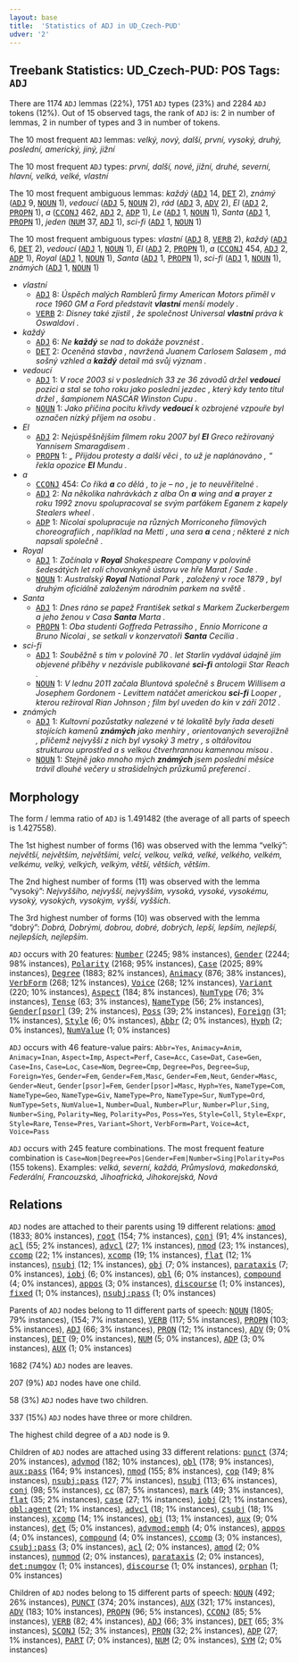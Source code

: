 ```yaml
---
layout: base
title:  'Statistics of ADJ in UD_Czech-PUD'
udver: '2'
---
```


## Treebank Statistics: UD_Czech-PUD: POS Tags: `ADJ`

There are 1174 `ADJ` lemmas (22%), 1751 `ADJ` types (23%) and 2284 `ADJ` tokens (12%).
Out of 15 observed tags, the rank of `ADJ` is: 2 in number of lemmas, 2 in number of types and 3 in number of tokens.

The 10 most frequent `ADJ` lemmas: <em>velký, nový, další, první, vysoký, druhý, poslední, americký, jiný, jižní</em>

The 10 most frequent `ADJ` types:  <em>první, další, nové, jižní, druhé, severní, hlavní, velká, velké, vlastní</em>

The 10 most frequent ambiguous lemmas: <em>každý</em> (<tt><a href="cs_pud-pos-ADJ.html">ADJ</a></tt> 14, <tt><a href="cs_pud-pos-DET.html">DET</a></tt> 2), <em>známý</em> (<tt><a href="cs_pud-pos-ADJ.html">ADJ</a></tt> 9, <tt><a href="cs_pud-pos-NOUN.html">NOUN</a></tt> 1), <em>vedoucí</em> (<tt><a href="cs_pud-pos-ADJ.html">ADJ</a></tt> 5, <tt><a href="cs_pud-pos-NOUN.html">NOUN</a></tt> 2), <em>rád</em> (<tt><a href="cs_pud-pos-ADJ.html">ADJ</a></tt> 3, <tt><a href="cs_pud-pos-ADV.html">ADV</a></tt> 2), <em>El</em> (<tt><a href="cs_pud-pos-ADJ.html">ADJ</a></tt> 2, <tt><a href="cs_pud-pos-PROPN.html">PROPN</a></tt> 1), <em>a</em> (<tt><a href="cs_pud-pos-CCONJ.html">CCONJ</a></tt> 462, <tt><a href="cs_pud-pos-ADJ.html">ADJ</a></tt> 2, <tt><a href="cs_pud-pos-ADP.html">ADP</a></tt> 1), <em>Le</em> (<tt><a href="cs_pud-pos-ADJ.html">ADJ</a></tt> 1, <tt><a href="cs_pud-pos-NOUN.html">NOUN</a></tt> 1), <em>Santa</em> (<tt><a href="cs_pud-pos-ADJ.html">ADJ</a></tt> 1, <tt><a href="cs_pud-pos-PROPN.html">PROPN</a></tt> 1), <em>jeden</em> (<tt><a href="cs_pud-pos-NUM.html">NUM</a></tt> 37, <tt><a href="cs_pud-pos-ADJ.html">ADJ</a></tt> 1), <em>sci-fi</em> (<tt><a href="cs_pud-pos-ADJ.html">ADJ</a></tt> 1, <tt><a href="cs_pud-pos-NOUN.html">NOUN</a></tt> 1)

The 10 most frequent ambiguous types:  <em>vlastní</em> (<tt><a href="cs_pud-pos-ADJ.html">ADJ</a></tt> 8, <tt><a href="cs_pud-pos-VERB.html">VERB</a></tt> 2), <em>každý</em> (<tt><a href="cs_pud-pos-ADJ.html">ADJ</a></tt> 6, <tt><a href="cs_pud-pos-DET.html">DET</a></tt> 2), <em>vedoucí</em> (<tt><a href="cs_pud-pos-ADJ.html">ADJ</a></tt> 1, <tt><a href="cs_pud-pos-NOUN.html">NOUN</a></tt> 1), <em>El</em> (<tt><a href="cs_pud-pos-ADJ.html">ADJ</a></tt> 2, <tt><a href="cs_pud-pos-PROPN.html">PROPN</a></tt> 1), <em>a</em> (<tt><a href="cs_pud-pos-CCONJ.html">CCONJ</a></tt> 454, <tt><a href="cs_pud-pos-ADJ.html">ADJ</a></tt> 2, <tt><a href="cs_pud-pos-ADP.html">ADP</a></tt> 1), <em>Royal</em> (<tt><a href="cs_pud-pos-ADJ.html">ADJ</a></tt> 1, <tt><a href="cs_pud-pos-NOUN.html">NOUN</a></tt> 1), <em>Santa</em> (<tt><a href="cs_pud-pos-ADJ.html">ADJ</a></tt> 1, <tt><a href="cs_pud-pos-PROPN.html">PROPN</a></tt> 1), <em>sci-fi</em> (<tt><a href="cs_pud-pos-ADJ.html">ADJ</a></tt> 1, <tt><a href="cs_pud-pos-NOUN.html">NOUN</a></tt> 1), <em>známých</em> (<tt><a href="cs_pud-pos-ADJ.html">ADJ</a></tt> 1, <tt><a href="cs_pud-pos-NOUN.html">NOUN</a></tt> 1)


* <em>vlastní</em>
  * <tt><a href="cs_pud-pos-ADJ.html">ADJ</a></tt> 8: <em>Úspěch malých Ramblerů firmy American Motors přiměl v roce 1960 GM a Ford představit <b>vlastní</b> menší modely .</em>
  * <tt><a href="cs_pud-pos-VERB.html">VERB</a></tt> 2: <em>Disney také zjistil , že společnost Universal <b>vlastní</b> práva k Oswaldovi .</em>
* <em>každý</em>
  * <tt><a href="cs_pud-pos-ADJ.html">ADJ</a></tt> 6: <em>Ne <b>každý</b> se nad to dokáže povznést .</em>
  * <tt><a href="cs_pud-pos-DET.html">DET</a></tt> 2: <em>Oceněná stavba , navržená Juanem Carlosem Salasem , má sošný vzhled a <b>každý</b> detail má svůj význam .</em>
* <em>vedoucí</em>
  * <tt><a href="cs_pud-pos-ADJ.html">ADJ</a></tt> 1: <em>V roce 2003 si v posledních 33 ze 36 závodů držel <b>vedoucí</b> pozici a stal se toho roku jako poslední jezdec , který kdy tento titul držel , šampionem NASCAR Winston Cupu .</em>
  * <tt><a href="cs_pud-pos-NOUN.html">NOUN</a></tt> 1: <em>Jako příčina pocitu křivdy <b>vedoucí</b> k ozbrojené vzpouře byl označen nízký příjem na osobu .</em>
* <em>El</em>
  * <tt><a href="cs_pud-pos-ADJ.html">ADJ</a></tt> 2: <em>Nejúspěšnějším filmem roku 2007 byl <b>El</b> Greco režírovaný Yannisem Smaragdisem .</em>
  * <tt><a href="cs_pud-pos-PROPN.html">PROPN</a></tt> 1: <em>„ Přijdou protesty a další věci , to už je naplánováno , “ řekla opozice <b>El</b> Mundu .</em>
* <em>a</em>
  * <tt><a href="cs_pud-pos-CCONJ.html">CCONJ</a></tt> 454: <em>Co říká <b>a</b> co dělá , to je – no , je to neuvěřitelné .</em>
  * <tt><a href="cs_pud-pos-ADJ.html">ADJ</a></tt> 2: <em>Na několika nahrávkách z alba On <b>a</b> wing and <b>a</b> prayer z roku 1992 znovu spolupracoval se svým parťákem Eganem z kapely Stealers wheel .</em>
  * <tt><a href="cs_pud-pos-ADP.html">ADP</a></tt> 1: <em>Nicolai spolupracuje na různých Morriconeho filmových choreografiích , například na Metti , una sera <b>a</b> cena ; některé z nich napsali společně .</em>
* <em>Royal</em>
  * <tt><a href="cs_pud-pos-ADJ.html">ADJ</a></tt> 1: <em>Začínala v <b>Royal</b> Shakespeare Company v polovině šedesátých let rolí chovankyně ústavu ve hře Marat / Sade .</em>
  * <tt><a href="cs_pud-pos-NOUN.html">NOUN</a></tt> 1: <em>Australský <b>Royal</b> National Park , založený v roce 1879 , byl druhým oficiálně založeným národním parkem na světě .</em>
* <em>Santa</em>
  * <tt><a href="cs_pud-pos-ADJ.html">ADJ</a></tt> 1: <em>Dnes ráno se papež František setkal s Markem Zuckerbergem a jeho ženou v Casa <b>Santa</b> Marta .</em>
  * <tt><a href="cs_pud-pos-PROPN.html">PROPN</a></tt> 1: <em>Oba studenti Goffreda Petrassiho , Ennio Morricone a Bruno Nicolai , se setkali v konzervatoři <b>Santa</b> Cecilia .</em>
* <em>sci-fi</em>
  * <tt><a href="cs_pud-pos-ADJ.html">ADJ</a></tt> 1: <em>Souběžně s tím v polovině 70 . let Starlin vydával údajně jím objevené příběhy v nezávisle publikované <b>sci-fi</b> antologii Star Reach .</em>
  * <tt><a href="cs_pud-pos-NOUN.html">NOUN</a></tt> 1: <em>V lednu 2011 začala Bluntová společně s Brucem Willisem a Josephem Gordonem - Levittem natáčet americkou <b>sci-fi</b> Looper , kterou režíroval Rian Johnson ; film byl uveden do kin v září 2012 .</em>
* <em>známých</em>
  * <tt><a href="cs_pud-pos-ADJ.html">ADJ</a></tt> 1: <em>Kultovní pozůstatky nalezené v té lokalitě byly řada deseti stojících kamenů <b>známých</b> jako menhiry , orientovaných severojižně , přičemž nejvyšší z nich byl vysoký 3 metry , s oltářovitou strukturou uprostřed a s velkou čtverhrannou kamennou mísou .</em>
  * <tt><a href="cs_pud-pos-NOUN.html">NOUN</a></tt> 1: <em>Stejně jako mnoho mých <b>známých</b> jsem poslední měsíce trávil dlouhé večery u strašidelných průzkumů preferencí .</em>

## Morphology

The form / lemma ratio of `ADJ` is 1.491482 (the average of all parts of speech is 1.427558).

The 1st highest number of forms (16) was observed with the lemma “velký”: <em>největší, největším, největšími, velcí, velkou, velká, velké, velkého, velkém, velkému, velký, velkých, velkým, větší, větších, větším</em>.

The 2nd highest number of forms (11) was observed with the lemma “vysoký”: <em>Nejvyššího, nejvyšší, nejvyšším, vysoká, vysoké, vysokému, vysoký, vysokých, vysokým, vyšší, vyšších</em>.

The 3rd highest number of forms (10) was observed with the lemma “dobrý”: <em>Dobrá, Dobrými, dobrou, dobré, dobrých, lepší, lepším, nejlepší, nejlepších, nejlepším</em>.

`ADJ` occurs with 20 features: <tt><a href="cs_pud-feat-Number.html">Number</a></tt> (2245; 98% instances), <tt><a href="cs_pud-feat-Gender.html">Gender</a></tt> (2244; 98% instances), <tt><a href="cs_pud-feat-Polarity.html">Polarity</a></tt> (2168; 95% instances), <tt><a href="cs_pud-feat-Case.html">Case</a></tt> (2025; 89% instances), <tt><a href="cs_pud-feat-Degree.html">Degree</a></tt> (1883; 82% instances), <tt><a href="cs_pud-feat-Animacy.html">Animacy</a></tt> (876; 38% instances), <tt><a href="cs_pud-feat-VerbForm.html">VerbForm</a></tt> (268; 12% instances), <tt><a href="cs_pud-feat-Voice.html">Voice</a></tt> (268; 12% instances), <tt><a href="cs_pud-feat-Variant.html">Variant</a></tt> (220; 10% instances), <tt><a href="cs_pud-feat-Aspect.html">Aspect</a></tt> (184; 8% instances), <tt><a href="cs_pud-feat-NumType.html">NumType</a></tt> (76; 3% instances), <tt><a href="cs_pud-feat-Tense.html">Tense</a></tt> (63; 3% instances), <tt><a href="cs_pud-feat-NameType.html">NameType</a></tt> (56; 2% instances), <tt><a href="cs_pud-feat-Gender-psor.html">Gender[psor]</a></tt> (39; 2% instances), <tt><a href="cs_pud-feat-Poss.html">Poss</a></tt> (39; 2% instances), <tt><a href="cs_pud-feat-Foreign.html">Foreign</a></tt> (31; 1% instances), <tt><a href="cs_pud-feat-Style.html">Style</a></tt> (6; 0% instances), <tt><a href="cs_pud-feat-Abbr.html">Abbr</a></tt> (2; 0% instances), <tt><a href="cs_pud-feat-Hyph.html">Hyph</a></tt> (2; 0% instances), <tt><a href="cs_pud-feat-NumValue.html">NumValue</a></tt> (1; 0% instances)

`ADJ` occurs with 46 feature-value pairs: `Abbr=Yes`, `Animacy=Anim`, `Animacy=Inan`, `Aspect=Imp`, `Aspect=Perf`, `Case=Acc`, `Case=Dat`, `Case=Gen`, `Case=Ins`, `Case=Loc`, `Case=Nom`, `Degree=Cmp`, `Degree=Pos`, `Degree=Sup`, `Foreign=Yes`, `Gender=Fem`, `Gender=Fem,Masc`, `Gender=Fem,Neut`, `Gender=Masc`, `Gender=Neut`, `Gender[psor]=Fem`, `Gender[psor]=Masc`, `Hyph=Yes`, `NameType=Com`, `NameType=Geo`, `NameType=Giv`, `NameType=Pro`, `NameType=Sur`, `NumType=Ord`, `NumType=Sets`, `NumValue=1`, `Number=Dual`, `Number=Plur`, `Number=Plur,Sing`, `Number=Sing`, `Polarity=Neg`, `Polarity=Pos`, `Poss=Yes`, `Style=Coll`, `Style=Expr`, `Style=Rare`, `Tense=Pres`, `Variant=Short`, `VerbForm=Part`, `Voice=Act`, `Voice=Pass`

`ADJ` occurs with 245 feature combinations.
The most frequent feature combination is `Case=Nom|Degree=Pos|Gender=Fem|Number=Sing|Polarity=Pos` (155 tokens).
Examples: <em>velká, severní, každá, Průmyslová, makedonská, Federální, Francouzská, Jihoafrická, Jihokorejská, Nová</em>


## Relations

`ADJ` nodes are attached to their parents using 19 different relations: <tt><a href="cs_pud-dep-amod.html">amod</a></tt> (1833; 80% instances), <tt><a href="cs_pud-dep-root.html">root</a></tt> (154; 7% instances), <tt><a href="cs_pud-dep-conj.html">conj</a></tt> (91; 4% instances), <tt><a href="cs_pud-dep-acl.html">acl</a></tt> (55; 2% instances), <tt><a href="cs_pud-dep-advcl.html">advcl</a></tt> (27; 1% instances), <tt><a href="cs_pud-dep-nmod.html">nmod</a></tt> (23; 1% instances), <tt><a href="cs_pud-dep-ccomp.html">ccomp</a></tt> (22; 1% instances), <tt><a href="cs_pud-dep-xcomp.html">xcomp</a></tt> (19; 1% instances), <tt><a href="cs_pud-dep-flat.html">flat</a></tt> (12; 1% instances), <tt><a href="cs_pud-dep-nsubj.html">nsubj</a></tt> (12; 1% instances), <tt><a href="cs_pud-dep-obj.html">obj</a></tt> (7; 0% instances), <tt><a href="cs_pud-dep-parataxis.html">parataxis</a></tt> (7; 0% instances), <tt><a href="cs_pud-dep-iobj.html">iobj</a></tt> (6; 0% instances), <tt><a href="cs_pud-dep-obl.html">obl</a></tt> (6; 0% instances), <tt><a href="cs_pud-dep-compound.html">compound</a></tt> (4; 0% instances), <tt><a href="cs_pud-dep-appos.html">appos</a></tt> (3; 0% instances), <tt><a href="cs_pud-dep-discourse.html">discourse</a></tt> (1; 0% instances), <tt><a href="cs_pud-dep-fixed.html">fixed</a></tt> (1; 0% instances), <tt><a href="cs_pud-dep-nsubj-pass.html">nsubj:pass</a></tt> (1; 0% instances)

Parents of `ADJ` nodes belong to 11 different parts of speech: <tt><a href="cs_pud-pos-NOUN.html">NOUN</a></tt> (1805; 79% instances),  (154; 7% instances), <tt><a href="cs_pud-pos-VERB.html">VERB</a></tt> (117; 5% instances), <tt><a href="cs_pud-pos-PROPN.html">PROPN</a></tt> (103; 5% instances), <tt><a href="cs_pud-pos-ADJ.html">ADJ</a></tt> (66; 3% instances), <tt><a href="cs_pud-pos-PRON.html">PRON</a></tt> (12; 1% instances), <tt><a href="cs_pud-pos-ADV.html">ADV</a></tt> (9; 0% instances), <tt><a href="cs_pud-pos-DET.html">DET</a></tt> (9; 0% instances), <tt><a href="cs_pud-pos-NUM.html">NUM</a></tt> (5; 0% instances), <tt><a href="cs_pud-pos-ADP.html">ADP</a></tt> (3; 0% instances), <tt><a href="cs_pud-pos-AUX.html">AUX</a></tt> (1; 0% instances)

1682 (74%) `ADJ` nodes are leaves.

207 (9%) `ADJ` nodes have one child.

58 (3%) `ADJ` nodes have two children.

337 (15%) `ADJ` nodes have three or more children.

The highest child degree of a `ADJ` node is 9.

Children of `ADJ` nodes are attached using 33 different relations: <tt><a href="cs_pud-dep-punct.html">punct</a></tt> (374; 20% instances), <tt><a href="cs_pud-dep-advmod.html">advmod</a></tt> (182; 10% instances), <tt><a href="cs_pud-dep-obl.html">obl</a></tt> (178; 9% instances), <tt><a href="cs_pud-dep-aux-pass.html">aux:pass</a></tt> (164; 9% instances), <tt><a href="cs_pud-dep-nmod.html">nmod</a></tt> (155; 8% instances), <tt><a href="cs_pud-dep-cop.html">cop</a></tt> (149; 8% instances), <tt><a href="cs_pud-dep-nsubj-pass.html">nsubj:pass</a></tt> (127; 7% instances), <tt><a href="cs_pud-dep-nsubj.html">nsubj</a></tt> (113; 6% instances), <tt><a href="cs_pud-dep-conj.html">conj</a></tt> (98; 5% instances), <tt><a href="cs_pud-dep-cc.html">cc</a></tt> (87; 5% instances), <tt><a href="cs_pud-dep-mark.html">mark</a></tt> (49; 3% instances), <tt><a href="cs_pud-dep-flat.html">flat</a></tt> (35; 2% instances), <tt><a href="cs_pud-dep-case.html">case</a></tt> (27; 1% instances), <tt><a href="cs_pud-dep-iobj.html">iobj</a></tt> (21; 1% instances), <tt><a href="cs_pud-dep-obl-agent.html">obl:agent</a></tt> (21; 1% instances), <tt><a href="cs_pud-dep-advcl.html">advcl</a></tt> (18; 1% instances), <tt><a href="cs_pud-dep-csubj.html">csubj</a></tt> (18; 1% instances), <tt><a href="cs_pud-dep-xcomp.html">xcomp</a></tt> (14; 1% instances), <tt><a href="cs_pud-dep-obj.html">obj</a></tt> (13; 1% instances), <tt><a href="cs_pud-dep-aux.html">aux</a></tt> (9; 0% instances), <tt><a href="cs_pud-dep-det.html">det</a></tt> (5; 0% instances), <tt><a href="cs_pud-dep-advmod-emph.html">advmod:emph</a></tt> (4; 0% instances), <tt><a href="cs_pud-dep-appos.html">appos</a></tt> (4; 0% instances), <tt><a href="cs_pud-dep-compound.html">compound</a></tt> (4; 0% instances), <tt><a href="cs_pud-dep-ccomp.html">ccomp</a></tt> (3; 0% instances), <tt><a href="cs_pud-dep-csubj-pass.html">csubj:pass</a></tt> (3; 0% instances), <tt><a href="cs_pud-dep-acl.html">acl</a></tt> (2; 0% instances), <tt><a href="cs_pud-dep-amod.html">amod</a></tt> (2; 0% instances), <tt><a href="cs_pud-dep-nummod.html">nummod</a></tt> (2; 0% instances), <tt><a href="cs_pud-dep-parataxis.html">parataxis</a></tt> (2; 0% instances), <tt><a href="cs_pud-dep-det-numgov.html">det:numgov</a></tt> (1; 0% instances), <tt><a href="cs_pud-dep-discourse.html">discourse</a></tt> (1; 0% instances), <tt><a href="cs_pud-dep-orphan.html">orphan</a></tt> (1; 0% instances)

Children of `ADJ` nodes belong to 15 different parts of speech: <tt><a href="cs_pud-pos-NOUN.html">NOUN</a></tt> (492; 26% instances), <tt><a href="cs_pud-pos-PUNCT.html">PUNCT</a></tt> (374; 20% instances), <tt><a href="cs_pud-pos-AUX.html">AUX</a></tt> (321; 17% instances), <tt><a href="cs_pud-pos-ADV.html">ADV</a></tt> (183; 10% instances), <tt><a href="cs_pud-pos-PROPN.html">PROPN</a></tt> (96; 5% instances), <tt><a href="cs_pud-pos-CCONJ.html">CCONJ</a></tt> (85; 5% instances), <tt><a href="cs_pud-pos-VERB.html">VERB</a></tt> (82; 4% instances), <tt><a href="cs_pud-pos-ADJ.html">ADJ</a></tt> (66; 3% instances), <tt><a href="cs_pud-pos-DET.html">DET</a></tt> (65; 3% instances), <tt><a href="cs_pud-pos-SCONJ.html">SCONJ</a></tt> (52; 3% instances), <tt><a href="cs_pud-pos-PRON.html">PRON</a></tt> (32; 2% instances), <tt><a href="cs_pud-pos-ADP.html">ADP</a></tt> (27; 1% instances), <tt><a href="cs_pud-pos-PART.html">PART</a></tt> (7; 0% instances), <tt><a href="cs_pud-pos-NUM.html">NUM</a></tt> (2; 0% instances), <tt><a href="cs_pud-pos-SYM.html">SYM</a></tt> (2; 0% instances)

